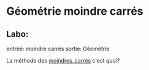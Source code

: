 Géométrie moindre carrés
==========================

## Labo:
entréé: moindre carrés
sortie: Géométrie


La méthode des [moindres_carrés](moindres_carrés) c'est quoi?


